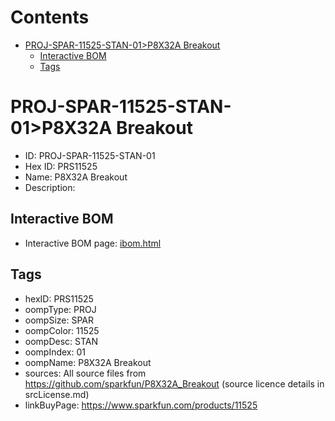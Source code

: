 



Contents
========

* [PROJ-SPAR-11525-STAN-01>P8X32A Breakout](#proj-spar-11525-stan-01p8x32a-breakout)
	* [Interactive BOM](#interactive-bom)
	* [Tags](#tags)

# PROJ-SPAR-11525-STAN-01>P8X32A Breakout

- ID: PROJ-SPAR-11525-STAN-01
- Hex ID: PRS11525
- Name: P8X32A Breakout
- Description: 

## Interactive BOM

- Interactive BOM page: [ibom.html](kicad/bom/ibom.html)

## Tags

- hexID: PRS11525
- oompType: PROJ
- oompSize: SPAR
- oompColor: 11525
- oompDesc: STAN
- oompIndex: 01
- oompName: P8X32A Breakout
- sources: All source files from https://github.com/sparkfun/P8X32A_Breakout (source licence details in srcLicense.md)
- linkBuyPage: https://www.sparkfun.com/products/11525
